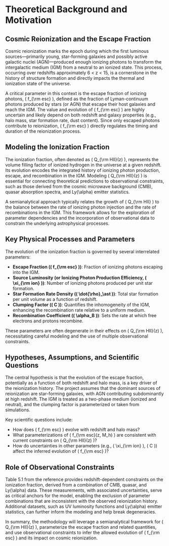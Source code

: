 <!-- filename: cosmic_reionization_escape_fraction.md -->
# Theoretical Background and Motivation

## Cosmic Reionization and the Escape Fraction

Cosmic reionization marks the epoch during which the first luminous sources—primarily young, star-forming galaxies and possibly active galactic nuclei (AGN)—produced enough ionizing photons to transform the intergalactic medium (IGM) from a neutral to an ionized state. This process, occurring over redshifts approximately 6 < z < 15, is a cornerstone in the history of structure formation and directly impacts the thermal and ionization state of the universe.

A critical parameter in this context is the escape fraction of ionizing photons, \( f_{\rm esc} \), defined as the fraction of Lyman-continuum photons produced by stars (or AGN) that escape their host galaxies and reach the IGM. The value and evolution of \( f_{\rm esc} \) are highly uncertain and likely depend on both redshift and galaxy properties (e.g., halo mass, star formation rate, dust content). Since only escaped photons contribute to reionization, \( f_{\rm esc} \) directly regulates the timing and duration of the reionization process.

## Modeling the Ionization Fraction

The ionization fraction, often denoted as \( Q_{\rm HII}(z) \), represents the volume filling factor of ionized hydrogen in the universe at a given redshift. Its evolution encodes the integrated history of ionizing photon production, escape, and recombination in the IGM. Modeling \( Q_{\rm HII}(z) \) is essential for connecting theoretical predictions to observational constraints, such as those derived from the cosmic microwave background (CMB), quasar absorption spectra, and Ly\(\alpha\) emitter statistics.

A semianalytical approach typically relates the growth of \( Q_{\rm HII} \) to the balance between the rate of ionizing photon injection and the rate of recombinations in the IGM. This framework allows for the exploration of parameter dependencies and the incorporation of observational data to constrain the underlying astrophysical processes.

## Key Physical Processes and Parameters

The evolution of the ionization fraction is governed by several interrelated parameters:

- **Escape Fraction (\( f_{\rm esc} \))**: Fraction of ionizing photons escaping into the IGM.
- **Source Luminosity (or Ionizing Photon Production Efficiency, \( \xi_{\rm ion} \))**: Number of ionizing photons produced per unit star formation.
- **Star Formation Rate Density (\( \dot{\rho}_\ast \))**: Total star formation per unit volume as a function of redshift.
- **Clumping Factor (\( C \))**: Quantifies the inhomogeneity of the IGM, enhancing the recombination rate relative to a uniform medium.
- **Recombination Coefficient (\( \alpha_B \))**: Sets the rate at which free electrons and protons recombine.

These parameters are often degenerate in their effects on \( Q_{\rm HII}(z) \), necessitating careful modeling and the use of multiple observational constraints.

## Hypotheses, Assumptions, and Scientific Questions

The central hypothesis is that the evolution of the escape fraction, potentially as a function of both redshift and halo mass, is a key driver of the reionization history. The project assumes that the dominant sources of reionization are star-forming galaxies, with AGN contributing subdominantly at high redshift. The IGM is treated as a two-phase medium (ionized and neutral), and the clumping factor is parameterized or taken from simulations.

Key scientific questions include:
- How does \( f_{\rm esc} \) evolve with redshift and halo mass?
- What parameterizations of \( f_{\rm esc}(z, M_h) \) are consistent with current constraints on \( Q_{\rm HII}(z) \)?
- How do uncertainties in other parameters (e.g., \( \xi_{\rm ion} \), \( C \)) affect the inferred evolution of \( f_{\rm esc} \)?

## Role of Observational Constraints

Table 5.1 from the reference provides redshift-dependent constraints on the ionization fraction, derived from a combination of CMB, quasar, and Ly\(\alpha\) data. These measurements, with associated uncertainties, serve as critical anchors for the model, enabling the exclusion of parameter combinations that are inconsistent with the observed reionization history. Additional datasets, such as UV luminosity functions and Ly\(\alpha\) emitter statistics, can further inform the modeling and help break degeneracies.

In summary, the methodology will leverage a semianalytical framework for \( Q_{\rm HII}(z) \), parameterize the escape fraction and related quantities, and use observational constraints to infer the allowed evolution of \( f_{\rm esc} \) and its impact on cosmic reionization.